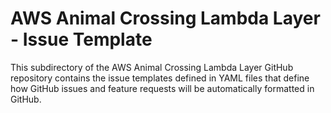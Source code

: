 # AWS Animal Crossing Lambda Layer - Issue Template
This subdirectory of the AWS Animal Crossing Lambda Layer GitHub repository contains the issue templates defined in YAML files that define how GitHub issues and feature requests will be automatically formatted in GitHub.
